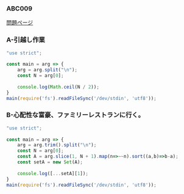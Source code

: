### ABC009
[問題ページ](https://atcoder.jp/contests/abc009/tasks)

### A-引越し作業
```JavaScript
"use strict";
    
const main = arg => {
    arg = arg.split("\n");
    const N = arg[0];
    
    console.log(Math.ceil(N / 2));
}
main(require('fs').readFileSync('/dev/stdin', 'utf8'));

```

### B-心配性な富豪、ファミリーレストランに行く。
```JavaScript
"use strict";
    
const main = arg => {
    arg = arg.trim().split("\n");
    const N = arg[0];
    const A = arg.slice(1, N + 1).map(n=>~~n).sort((a,b)=>b-a);
    const setA = new Set(A);
    
    console.log([...setA][1]);
}
main(require('fs').readFileSync('/dev/stdin', 'utf8'));

```
